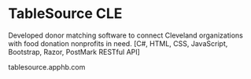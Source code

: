 # TableSource CLE


Developed donor matching software to connect Cleveland organizations with food donation nonprofits in need. [C#, HTML, CSS, JavaScript, Bootstrap, Razor, PostMark RESTful API]


tablesource.apphb.com
